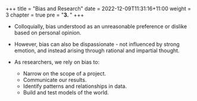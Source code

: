 +++
title = "Bias and Research"
date = 2022-12-09T11:31:16+11:00
weight = 3
chapter = true
pre = "<b>3. </b>"
+++

* Colloquially, bias understood as an unreasonable preference or dislike based on personal opinion.

* However, bias can also be dispassionate - not influenced by strong emotion, and instead arising through rational and impartial thought.

* As researchers, we rely on bias to:
	- Narrow on the scope of a project.
	- Communicate our results.
	- Identify patterns and relationships in data.
	- Build and test models of the world.

